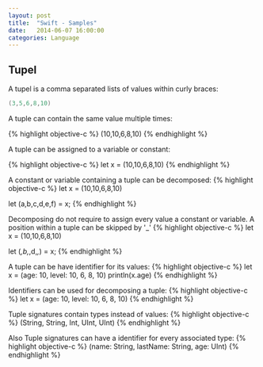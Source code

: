 ```yaml
---
layout: post
title:  "Swift - Samples"
date:   2014-06-07 16:00:00
categories: Language
---
```


## Tupel

A tupel is a comma separated lists of values within curly braces:

```swift
(3,5,6,8,10)
```

A tuple can contain the same value multiple times:

{% highlight objective-c %}
(10,10,6,8,10)
{% endhighlight %}

A tuple can be assigned to a variable or constant:

{% highlight objective-c %}
let x = (10,10,6,8,10)
{% endhighlight %}

A constant or variable containing a tuple can be decomposed:
{% highlight objective-c %}
let x = (10,10,6,8,10)

let (a,b,c,d,e,f) = x;
{% endhighlight %}

Decomposing do not require to assign every value a constant or variable.
A position within a tuple can be skipped by '_'
{% highlight objective-c %}
let x = (10,10,6,8,10)

let (_,b,_,d,_,_) = x;
{% endhighlight %}

A tuple can be have identifier for its values:
{% highlight objective-c %}
let x = (age: 10, level: 10, 6, 8, 10)
println(x.age)
{% endhighlight %}

Identifiers can be used for decomposing a tuple:
{% highlight objective-c %}
let x = (age: 10, level: 10, 6, 8, 10)
{% endhighlight %}

Tuple signatures contain types instead of values:
{% highlight objective-c %}
(String, String, Int, UInt, UInt)
{% endhighlight %}

Also Tuple signatures can have a identifier for every associated type:
{% highlight objective-c %}
(name: String, lastName: String, age: UInt)
{% endhighlight %}
